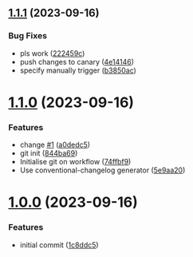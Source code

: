 ## [1.1.1](https://github.com/andreivasilache/github-actions-playground/compare/v1.1.0...v1.1.1) (2023-09-16)


### Bug Fixes

* pls work ([222459c](https://github.com/andreivasilache/github-actions-playground/commit/222459cc2e7055483283d826a62d357cbac45084))
* push changes to canary ([4e14146](https://github.com/andreivasilache/github-actions-playground/commit/4e14146541f0c5170fc3b55cba8bfec612f9cc03))
* specify manually trigger ([b3850ac](https://github.com/andreivasilache/github-actions-playground/commit/b3850acb0548862f3cdfc81b3c4879086cf097a0))



# [1.1.0](https://github.com/andreivasilache/github-actions-playground/compare/v1.0.0...v1.1.0) (2023-09-16)


### Features

* change [#1](https://github.com/andreivasilache/github-actions-playground/issues/1) ([a0dedc5](https://github.com/andreivasilache/github-actions-playground/commit/a0dedc5c87f0db926b7c76c2bbff5d3249ec5c1a))
* git init ([844ba69](https://github.com/andreivasilache/github-actions-playground/commit/844ba69636064ed059229bf02a3b90c3948a1cd2))
* Initialise git on workflow ([74ffbf9](https://github.com/andreivasilache/github-actions-playground/commit/74ffbf92909ba5b8b3a666914a36480003b47f59))
* Use conventional-changelog generator ([5e9aa20](https://github.com/andreivasilache/github-actions-playground/commit/5e9aa20720155450f97e601d6dd16e5f03992ec1))



# [1.0.0](https://github.com/andreivasilache/github-actions-playground/compare/1c8ddc57cf064c93deff85f72de457ee38096679...v1.0.0) (2023-09-16)


### Features

* initial commit ([1c8ddc5](https://github.com/andreivasilache/github-actions-playground/commit/1c8ddc57cf064c93deff85f72de457ee38096679))



